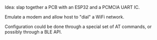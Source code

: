Idea: slap together a PCB with an ESP32 and a PCMCIA UART IC.

Emulate a modem and allow host to "dial" a WiFi network.

Configuration could be done through a special set of AT commands,
or possibly through a BLE API.
